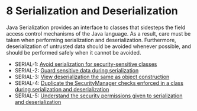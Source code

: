 # 8 Serialization and Deserialization
Java Serialization provides an interface to classes that sidesteps the field access control mechanisms of the Java language. As a result, care must be taken when performing serialization and deserialization. Furthermore, deserialization of untrusted data should be avoided whenever possible, and should be performed safely when it cannot be avoided.

 - SERIAL-1: [Avoid serialization for security-sensitive classes](g81)
 - SERIAL-2: [Guard sensitive data during serialization](g82)
 - SERIAL-3: [View deserialization the same as object construction](g83)
 - SERIAL-4: [Duplicate the SecurityManager checks enforced in a class during serialization and deserialization](g84)
 - SERIAL-5: [Understand the security permissions given to serialization and deserialization](g85)
